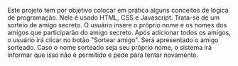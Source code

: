 Este projeto tem por objetivo colocar em prática alguns conceitos de lógica de programação. Nele é usado HTML, CSS e Javascript.
Trata-se de um sorteio de amigo secreto. O usuário insere o próprio nome e os nomes dos amigos que participarão do amigo secreto. Após adicionar todos os amigos, o usuário irá clicar no botão "Sortear amigo". Será apresentado o amigo sorteado. Caso o nome sorteado seja seu próprio nome, o sistema irá informar que isso não é permitido e pede para tentar novamente.
